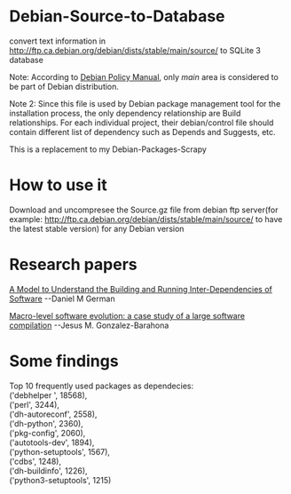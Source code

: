 # Debian-Source-to-Database

convert text information in http://ftp.ca.debian.org/debian/dists/stable/main/source/ to SQLite 3 database

Note: According to [Debian Policy Manual](https://www.debian.org/doc/debian-policy/ch-archive.html#archive-areas), only *main* area is considered to be part of Debian distribution.

Note 2: Since this file is used by Debian package management tool for the installation process, the only dependency relationship are Build relationships. For each individual project, their debian/control file should contain different list of dependency such as Depends and Suggests, etc. 

This is a replacement to my Debian-Packages-Scrapy

# How to use it
Download and uncompresee the Source.gz file from debian ftp server(for example: http://ftp.ca.debian.org/debian/dists/stable/main/source/ to have the latest stable version) for any Debian version


# Research papers
[A Model to Understand the Building and Running Inter-Dependencies of Software](http://turingmachine.org/~dmg/papers/dmg2007_wcre_depend.pdf) --Daniel M German

[Macro-level software evolution: a case study
of a large software compilation](https://link.springer.com/content/pdf/10.1007%2Fs10664-008-9100-x.pdf) --Jesus M. Gonzalez-Barahona

# Some findings
Top 10 frequently used packages as dependecies:<br>
('debhelper ', 18568), <br>
('perl', 3244), <br>
('dh-autoreconf', 2558), <br>
('dh-python', 2360), <br>
('pkg-config', 2060), <br>
('autotools-dev', 1894), <br>
('python-setuptools', 1567), <br>
('cdbs', 1248), <br>
('dh-buildinfo', 1226), <br>
('python3-setuptools', 1215)<br>

